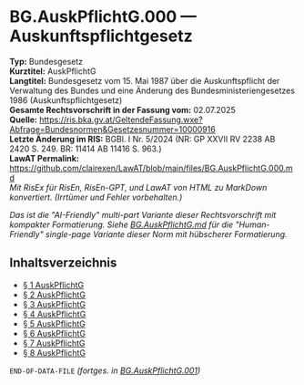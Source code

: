 # BG.AuskPflichtG.000 — Auskunftspflichtgesetz
**Typ:** Bundesgesetz  
**Kurztitel:** AuskPflichtG  
**Langtitel:** Bundesgesetz vom 15. Mai 1987 über die Auskunftspflicht der Verwaltung des Bundes und eine Änderung des Bundesministeriengesetzes 1986 (Auskunftspflichtgesetz)  
**Gesamte Rechtsvorschrift in der Fassung vom:** 02.07.2025  
**Quelle:** https://ris.bka.gv.at/GeltendeFassung.wxe?Abfrage=Bundesnormen&Gesetzesnummer=10000916  
**Letzte Änderung im RIS:** BGBl. I Nr. 5/2024 (NR: GP XXVII RV 2238 AB 2420 S. 249. BR: 11414 AB 11416 S. 963.)  
**LawAT Permalink:** https://github.com/clairexen/LawAT/blob/main/files/BG.AuskPflichtG.000.md  
*Mit RisEx für RisEn, RisEn-GPT, und LawAT von HTML zu MarkDown konvertiert. (Irrtümer und Fehler vorbehalten.)*

*Das ist die "AI-Friendly" multi-part Variante dieser Rechtsvorschrift mit kompakter Formatierung. Siehe [BG.AuskPflichtG.md](BG.AuskPflichtG.md) für die "Human-Friendly" single-page Variante dieser Norm mit hübscherer Formatierung.*

## Inhaltsverzeichnis

* [§ 1 AuskPflichtG](BG.AuskPflichtG.001.md#-1-auskpflichtg)  
* [§ 2 AuskPflichtG](BG.AuskPflichtG.001.md#-2-auskpflichtg)  
* [§ 3 AuskPflichtG](BG.AuskPflichtG.001.md#-3-auskpflichtg)  
* [§ 4 AuskPflichtG](BG.AuskPflichtG.001.md#-4-auskpflichtg)  
* [§ 5 AuskPflichtG](BG.AuskPflichtG.001.md#-5-auskpflichtg)  
* [§ 6 AuskPflichtG](BG.AuskPflichtG.001.md#-6-auskpflichtg)  
* [§ 7 AuskPflichtG](BG.AuskPflichtG.001.md#-7-auskpflichtg)  
* [§ 8 AuskPflichtG](BG.AuskPflichtG.001.md#-8-auskpflichtg)

`END-OF-DATA-FILE` *(fortges. in [BG.AuskPflichtG.001](BG.AuskPflichtG.001.md))*
